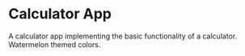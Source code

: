 # Calculator App
A calculator app implementing the basic functionality of a calculator. Watermelon themed colors.
